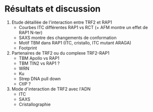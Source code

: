# Résultats et discussion

1. Etude détaillée de l'interaction entre TRF2 et RAP1
    - Courbes ITC différentes RAP1 vs RCT (+ AFM montre un effet de RAP1 N-ter)
    - SAXS montre des changements de conformation
    - Motif TBM dans RAP1 (ITC, cristallo, ITC mutant ARAGA)
    - Footprint
2. Partenaires de TRF2 ou du complexe TRF2-RAP1
    - TBM Apollo vs RAP1
    - TBM TIN2 vs RAP1 ?
    - WRN
    - Ku
    - Strep DNA pull down
    - CtIP ?
3. Mode d'interaction de TRF2 avec l'ADN
    - ITC
    - SAXS
    - Cristallographie

